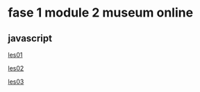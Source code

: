 # fase 1 module 2 museum online
## javascript

[les01](https://32831.hosts1.ma-cloud.nl/f1m2js/les1-background-color/)

[les02](https://32831.hosts1.ma-cloud.nl/f1m2js/les2-boodschappen/)

[les03](http://32831.hosts1.ma-cloud.nl/f1m2js/03-tentoonstelling/)
